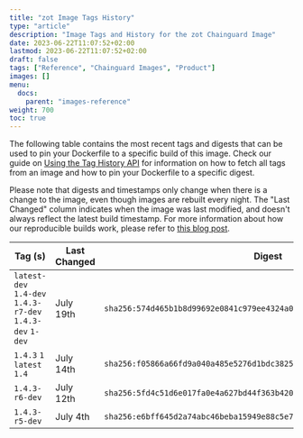 ```yaml
---
title: "zot Image Tags History"
type: "article"
description: "Image Tags and History for the zot Chainguard Image"
date: 2023-06-22T11:07:52+02:00
lastmod: 2023-06-22T11:07:52+02:00
draft: false
tags: ["Reference", "Chainguard Images", "Product"]
images: []
menu:
  docs:
    parent: "images-reference"
weight: 700
toc: true
---
```


The following table contains the most recent tags and digests that can be used to pin your Dockerfile to a specific build of this image. Check our guide on [Using the Tag History API](/chainguard/chainguard-images/using-the-tag-history-api/) for information on how to fetch all tags from an image and how to pin your Dockerfile to a specific digest.

Please note that digests and timestamps only change when there is a change to the image, even though images are rebuilt every night. The "Last Changed" column indicates when the image was last modified, and doesn't always reflect the latest build timestamp. For more information about how our reproducible builds work, please refer to [this blog post](https://www.chainguard.dev/unchained/reproducing-chainguards-reproducible-image-builds).

| Tag (s)                                                    | Last Changed | Digest                                                                    |
|------------------------------------------------------------|--------------|---------------------------------------------------------------------------|
|  `latest-dev` `1.4-dev` `1.4.3-r7-dev` `1.4.3-dev` `1-dev` | July 19th    | `sha256:574d465b1b8d99692e0841c979ee4324a015935d9f7ec51edbf661635a051bcd` |
|  `1.4.3` `1` `latest` `1.4`                                | July 14th    | `sha256:f05866a66fd9a040a485e5276d1bdc3825f5fc8b88b0a734e3cfeae90255b4f3` |
|  `1.4.3-r6-dev`                                            | July 12th    | `sha256:5fd4c51d6e017fa0e4a627bd44f363b42093e75c4754bce4b294ba4a29df3723` |
|  `1.4.3-r5-dev`                                            | July 4th     | `sha256:e6bff645d2a74abc46beba15949e88c5e7bf79e92a56dc054ebcad86f81abd75` |
